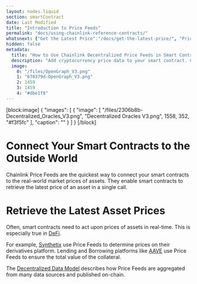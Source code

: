 ```yaml
---
layout: nodes.liquid
section: smartContract
date: Last Modified
title: "Introduction to Price Feeds"
permalink: "docs/using-chainlink-reference-contracts/"
whatsnext: {"Get the Latest Price":"/docs/get-the-latest-price/", "Price Feeds API Reference":"/docs/price-feeds-api-reference/", "Price Feeds Contract Addresses":"/docs/reference-contracts/"}
hidden: false
metadata: 
  title: "How to Use Chainlink Decentralized Price Feeds in Smart Contracts"
  description: "Add cryptocurrency price data to your smart contract. Chainlink price feeds include BTC/USD, BTC/ETH, ETH/USD and more!"
  image: 
    0: "/files/OpenGraph_V3.png"
    1: "670379d-OpenGraph_V3.png"
    2: 1459
    3: 1459
    4: "#dbe1f8"
---
```

[block:image]
{
  "images": [
    {
      "image": [
        "/files/2306b8b-Decentralized_Oracles_V3.png",
        "Decentralized Oracles V3.png",
        1558,
        352,
        "#f3f5fc"
      ],
      "caption": ""
    }
  ]
}
[/block]
# Connect Your Smart Contracts to the Outside World

Chainlink Price Feeds are the quickest way to connect your smart contracts to the real-world market prices of assets. They enable smart contracts to retrieve the latest price of an asset in a single call.

# Retrieve the Latest Asset Prices

Often, smart contracts need to act upon prices of assets in real-time. This is especially true in <a href="https://defi.chain.link/" target="_blank">DeFi</a>.

For example, <a href="https://www.synthetix.io/" target="_blank">Synthetix</a> use Price Feeds to determine prices on their derivatives platform. Lending and Borrowing platforms like <a href="https://aave.com/" target="_blank">AAVE</a> use Price Feeds to ensure the total value of the collateral.

The [Decentralized Data Model](../architecture-decentralized-model/) describes how Price Feeds are aggregated from many data sources and published on-chain.